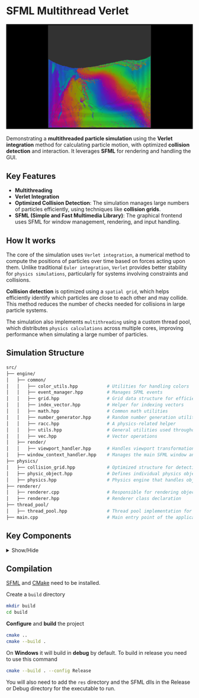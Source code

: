 # SFML Multithread Verlet

![Simulation Image](images/image.png)

Demonstrating a **multithreaded particle simulation** using the **Verlet integration** method for calculating particle motion, with optimized **collision detection** and interaction. It leverages **SFML** for rendering and handling the GUI.

## Key Features
- **Multithreading**
- **Verlet Integration**
- **Optimized Collision Detection**: The simulation manages large numbers of particles efficiently, using techniques like **collision grids**.
- **SFML (Simple and Fast Multimedia Library)**: The graphical frontend uses SFML for window management, rendering, and input handling.

## How It works

The core of the simulation uses `Verlet integration`, a numerical method to compute the positions of particles over time based on forces acting upon them. Unlike traditional `Euler integration`, `Verlet` provides better stability for `physics simulations`, particularly for systems involving constraints and collisions.

**Collision detection** is optimized using a `spatial grid`, which helps efficiently identify which particles are close to each other and may collide. This method reduces the number of checks needed for collisions in large particle systems.

The simulation also implements `multithreading` using a custom thread pool, which distributes `physics calculations` across multiple cores, improving performance when simulating a large number of particles.

## Simulation Structure

```bash
src/
├── engine/
│   ├── common/
│   │   ├── color_utils.hpp           # Utilities for handling colors
│   │   ├── event_manager.hpp         # Manages SFML events
│   │   ├── grid.hpp                  # Grid data structure for efficient spatial partitioning
│   │   ├── index_vector.hpp          # Helper for indexing vectors
│   │   ├── math.hpp                  # Common math utilities
│   │   ├── number_generator.hpp      # Random number generation utilities
│   │   ├── racc.hpp                  # A physics-related helper
│   │   ├── utils.hpp                 # General utilities used throughout the simulation
│   │   ├── vec.hpp                   # Vector operations
│   ├── render/
│   │   ├── viewport_handler.hpp      # Handles viewport transformations and settings
│   ├── window_context_handler.hpp    # Manages the main SFML window and its properties
├── physics/
│   ├── collision_grid.hpp            # Optimized structure for detecting particle collisions
│   ├── physic_object.hpp             # Defines individual physics objects (particles)
│   ├── physics.hpp                   # Physics engine that handles object interactions and Verlet integration
├── renderer/
│   ├── renderer.cpp                  # Responsible for rendering objects using SFML
│   ├── renderer.hpp                  # Renderer class declaration
├── thread_pool/
│   ├── thread_pool.hpp               # Thread pool implementation for handling multithreaded physics updates
├── main.cpp                          # Main entry point of the application
```
## Key Components
<details>
<summary>Show/Hide</summary>

   ### Engine:
   - **Common**: This module contains general-purpose utilities like math functions, color utilities, event managers, and random number generation.
   - **Render**: Manages the rendering context (SFML viewport and window) and handles drawing objects on the screen.
   - **Physics**: This is the core of the physics simulation, handling collision detection using a grid structure and implementing Verlet integration for particle motion.
   - **Renderer**: Manages how particles and other objects are rendered to the screen.
   - **Thread Pool**: Manages the execution of tasks across multiple threads, improving the performance of physics calculations.

   ### Main Entry Point:
   - **main.cpp**: Initializes the simulation, sets up the SFML window, and starts the main loop, which updates physics and renders the particles on screen.

</details>

## Compilation

[SFML](https://www.sfml-dev.org/) and [CMake](https://cmake.org/) need to be installed.

Create a `build` directory

```bash
mkdir build
cd build
```

**Configure** and **build** the project

```bash
cmake ..
cmake --build .
```

On **Windows** it will build in **debug** by default. To build in release you need to use this command

```bash
cmake --build . --config Release
```

You will also need to add the `res` directory and the SFML dlls in the Release or Debug directory for the executable to run.
